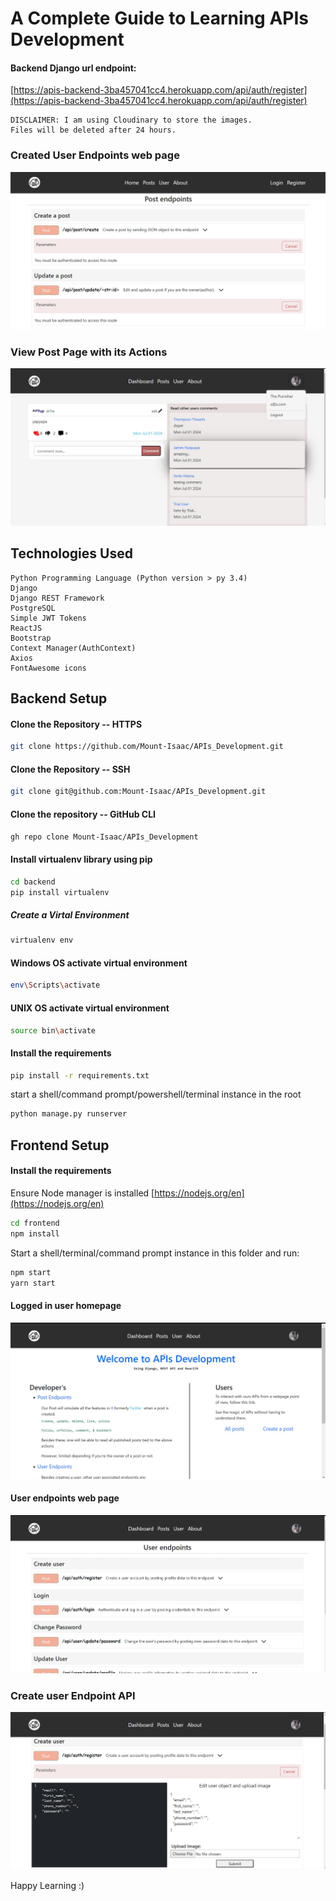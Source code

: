 # A Complete Guide to Learning APIs Development

#### Backend Django url endpoint:
[https://apis-backend-3ba457041cc4.herokuapp.com/api/auth/register](https://apis-backend-3ba457041cc4.herokuapp.com/api/auth/register)

```
DISCLAIMER: I am using Cloudinary to store the images.
Files will be deleted after 24 hours.
```

### Created User Endpoints web page
![user endpoints](images/posts_endpoints.jpg)

### View Post Page with its Actions
![View Post Page](images/view_post.jpg)

## Technologies Used
```
Python Programming Language (Python version > py 3.4)
Django 
Django REST Framework 
PostgreSQL
Simple JWT Tokens
ReactJS
Bootstrap
Context Manager(AuthContext)
Axios
FontAwesome icons
```

## Backend Setup
#### Clone the Repository -- HTTPS
```bash
git clone https://github.com/Mount-Isaac/APIs_Development.git
```

#### Clone the Repository -- SSH
```bash
git clone git@github.com:Mount-Isaac/APIs_Development.git
```
#### Clone the repository -- GitHub CLI
```bash 
gh repo clone Mount-Isaac/APIs_Development
```
#### Install virtualenv library using pip
```bash
cd backend
pip install virtualenv
```


##### Create a Virtal Environment
```bash
virtualenv env
```

#### Windows OS activate virtual environment
```bash
env\Scripts\activate
```

#### UNIX OS activate virtual environment
```bash
source bin\activate
```


#### Install the requirements
```bash
pip install -r requirements.txt
```

<p>start a shell/command prompt/powershell/terminal instance in the root</p>

```bash
python manage.py runserver
```

## Frontend Setup
#### Install the requirements
Ensure Node manager is installed [https://nodejs.org/en](https://nodejs.org/en)

```bash
cd frontend
npm install
```

<p>Start a shell/terminal/command prompt instance in this folder and run:</p>

```bash
npm start
yarn start
```


#### Logged in user homepage
![Logged in user homepage](images/homepage.jpg)

#### User endpoints web page
![APIs endpoint](images/user_endpoints.jpg)

### Create user Endpoint API
![user endpoints](images/api_create_user.jpg)



<p>Happy Learning :) </p>